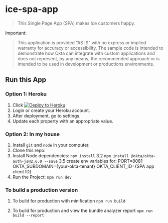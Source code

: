 # ice-spa-app

> This Single Page App (SPA) makes Ice customers happy.

Important:

> This application is provided “AS IS” with no express or implied warranty for accuracy or accessibility. The sample code is intended to demonstrate how Okta can integrate with custom applications and does not represent, by any means, the recommended approach or is intended to be used in development or productions environments.

## Run this App

### Option 1: Heroku

1. Click [![Deploy to Heroku](https://www.herokucdn.com/deploy/button.svg)](https://heroku.com/deploy)
2. Login or create your Heroku account.
3. After deployment, go to settings.
4. Update each property with an appropriate value.

### Option 2: In my house

1. Install `git` and `node` in your computer.
2. Clone this repo:
3. Install Node dependencies:
    `npm install`
3.2 `npm install @okta/okta-auth-js@2.6.0 --save`
3.5 create env variables for:
    PORT=8081
    OKTA_SUBDOMAIN={your-okta-tenant}
    OKTA_CLIENT_ID={SPA app client ID}
4. Run the Project:
    `npm run dev`

### To build a production version

1. To build for production with minification
    `npm run build`

2. To build for production and view the bundle analyzer report
    `npm run build --report`
